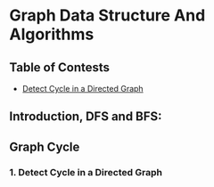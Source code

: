 # Graph Data Structure And Algorithms

## Table of Contests
- [Detect Cycle in a Directed Graph](#1-detect-cycle-in-a-directed-graph)
## Introduction, DFS and BFS:
## Graph Cycle
### 1. Detect Cycle in a Directed Graph
